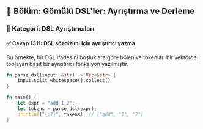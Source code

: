 ## 📘 Bölüm: Gömülü DSL'ler: Ayrıştırma ve Derleme
### 🔹 Kategori: DSL Ayrıştırıcıları
#### ✅ Cevap 1311: DSL sözdizimi için ayrıştırıcı yazma

Bu örnekte, bir DSL ifadesini boşluklara göre bölen ve tokenları bir vektörde toplayan basit bir ayrıştırıcı fonksiyon yazılmıştır.

```rust
fn parse_dsl(input: &str) -> Vec<&str> {
    input.split_whitespace().collect()
}

fn main() {
    let expr = "add 1 2";
    let tokens = parse_dsl(expr);
    println!("{:?}", tokens); // ["add", "1", "2"]
}
```
